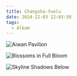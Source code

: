 ```yaml
---
title: Changsha-Yuelu
date: 2024-12-03 12:03:50
tags:
  - Album
---
```

![Aiwan Pavilion](https://cx-onedrive.pages.dev/api/raw?path=/长沙/DSC01999.jpg)

![Blossoms in Full Bloom](https://cx-onedrive.pages.dev/api/raw?path=/长沙/DSC01904.jpg)

![Skyline Shadows Below](https://cx-onedrive.pages.dev/api/raw?path=/长沙/DSC01960.jpg)
